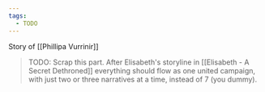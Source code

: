 ```yaml
---
tags:
  - TODO
---
```

Story of [[Phillipa Vurrinir]]

> TODO: Scrap this part. After Elisabeth's storyline in [[Elisabeth - A Secret Dethroned]] everything should flow as one united campaign, with just two or three narratives at a time, instead of 7 (you dummy).
